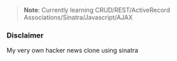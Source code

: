 > **Note**: Currently learning CRUD/REST/ActiveRecord Associations/Sinatra/Javascript/AJAX

### Disclaimer
My very own hacker news clone using sinatra

